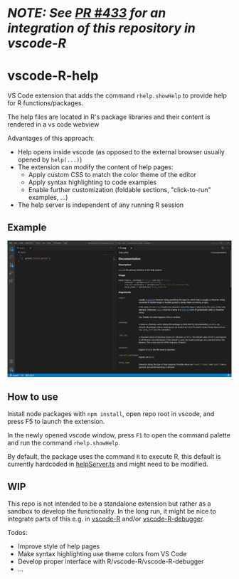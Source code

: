 
# ***NOTE:** See [PR #433](https://github.com/Ikuyadeu/vscode-R/pull/433) for an integration of this repository in vscode-R*


# vscode-R-help

VS Code extension that adds the command `rhelp.showHelp` to provide help for R functions/packages.

The help files are located in R's package libraries and their content is rendered in a vs code webview

Advantages of this approach:
* Help opens inside vscode (as opposed to the external browser usually opened by `help(...)`)
* The extension can modify the content of help pages:
    * Apply custom CSS to match the color theme of the editor
    * Apply syntax highlighting to code examples
    * Enable further customization (foldable sections, "click-to-run" examples, ...)
* The help server is independent of any running R session

## Example
![example.png](./images/example.PNG)

## How to use

Install node packages with `npm install`, open repo root in vscode, and press F5 to launch the extension.

In the newly opened vscode window, press `F1` to open the command palette and run the command `rhelp.showHelp`.

By default, the package uses the command `R` to execute R, this default is currently hardcoded in
[helpServer.ts](./src/helpServer.ts#L37)
and might need to be modified.



## WIP

This repo is not intended to be a standalone extension but rather as a sandbox to develop the functionality.
In the long run, it might be nice to integrate parts of this e.g. in
[vscode-R](https://github.com/Ikuyadeu/vscode-R)
and/or
[vscode-R-debugger](https://github.com/ManuelHentschel/VSCode-R-Debugger).

Todos:
* Improve style of help pages
* Make syntax highlighting use theme colors from VS Code
* Develop proper interface with R/vscode-R/vscode-R-debugger
* ...

